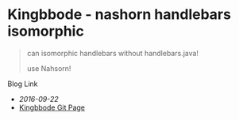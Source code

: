 Kingbbode - nashorn handlebars isomorphic
=========================================

> can isomorphic handlebars without handlebars.java!
>
> use Nahsorn!

Blog Link

-	*2016-09-22*  
-	[Kingbbode Git Page](http://kingbbode.github.io)

